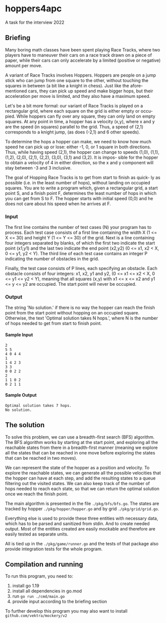 # hoppers4apc

A task for the interview 2022

## Briefing

Many boring math classes have been spent playing Race Tracks, where two
players have to maneuver their cars on a race track drawn on a piece of
paper, while their cars can only accelerate by a limited (positive or
negative) amount per move.

A variant of Race Tracks involves Hoppers. Hoppers are people on a jump
stick who can jump from one square to the other, without touching the
squares in between (a bit like a knight in chess). Just like the afore-
mentioned cars, they can pick up speed and make bigger hops, but their
acceleration per move is limited, and they also have a maximum speed.

Let's be a bit more formal: our variant of Race Tracks is played on a
rectangular grid, where each square on the grid is either empty or occu-
pied. While hoppers can fly over any square, they can only land on empty
squares. At any point in time, a hopper has a velocity (x,y), where x
and y are the speed (in squares) parallel to the grid. Thus, a speed of
(2,1) corresponds to a knight jump, (as does (-2,1) and 6 other speeds).

To determine the hops a hopper can make, we need to know how much speed
he can pick up or lose: either -1, 0, or 1 square in both directions.
Thus, while having speed (2,1), the hopper can change to speeds (1,0),
(1,1), (1,2), (2,0), (2,1), (2,2), (3,0), (3,1) and (3,2). It is impos-
sible for the hopper to obtain a velocity of 4 in either direction, so
the x and y component will stay between -3 and 3 inclusive.

The goal of Hopping Race Tracks is to get from start to finish as quick-
ly as possible (i.e. in the least number of hops), without landing on
occupied squares. You are to write a program which, given a rectangular
grid, a start point S, and a finish point F, determines the least number
of hops in which you can get from S to F. The hopper starts with initial
speed (0,0) and he does not care about his speed when he arrives at F.

### Input

The first line contains the number of test cases (N) your program has to
process. Each test case consists of a first line containing the width
X (1 <= X <= 30) and height Y (1 <= Y <= 30) of the grid. Next is a line
containing four integers separated by blanks, of which the first two
indicate the start point (x1,y1) and the last two indicate the end point
(x2,y2) (0 <= x1, x2 < X, 0 <= y1, y2 < Y). The third line of each test
case contains an integer P indicating the number of obstacles in the
grid.

Finally, the test case consists of P lines, each specifying an obstacle.
Each obstacle consists of four integers:
x1, x2, y1 and y2,
(0 <= x1 <= x2 < X, 0 <= y1 <= y2 < Y),
meaning that all squares (x,y) with
x1 <= x <= x2 and y1 <= y <= y2
are occupied. The start point will never be occupied.

### Output

The string 'No solution.' if there is no way the hopper can reach the
finish point from the start point without hopping on an occupied square.
Otherwise, the text 'Optimal solution takes N hops.', where N is the
number of hops needed to get from start to finish point.

#### Sample Input
```
2
5 5
4 0 4 4
1
1 4 2 3
3 3
0 0 2 2
2
1 1 0 2
0 2 1 1
```
#### Sample Output
```
Optimal solution takes 7 hops.
No solution.
```

## The solution

To solve this problem, we can use a breadth-first search (BFS) algorithm.
The BFS algorithm works by starting at the start point, and exploring all
the reachable states from there in a breadth-first manner (meaning we
explore all the states that can be reached in one move before exploring
the states that can be reached in two moves).

We can represent the state of the hopper as a position and velocity. To
explore the reachable states, we can generate all the possible velocities
that the hopper can have at each step, and add the resulting states to a
queue filtering out the visited states. We can also keep track of the
number of hops needed to reach each state, so that we can return the
optimal solution once we reach the finish point.

The main algorithm is presented in the file `./pkg/bfs/bfs.go`.
The states are tracked by hopper `./pkg/hopper/hopper.go` and by grid
`./pkg/grid/grid.go`.

Everything else is used to provide these three entities with necessary
data, which has to be parsed and sanitized from stdin. And to create needed
output.
Most of the entities created are easily mockable and therefore are easily
tested as separate units.

All is tied up in the `./pkg/game/runner.go` and the tests of that package
also provide integration tests for the whole program.

## Compilation and running

To run this program, you need to:

1. install go 1.19
2. install all dependencies in go.mod
3. run `go run ./cmd/main.go`
4. provide input according to the briefing section

To further develop this program you may also want to install
`github.com/vektra/mockery/v2`

